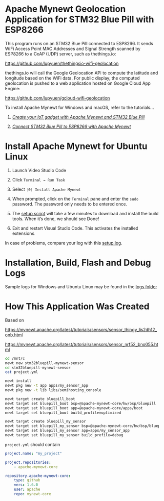 <!--
#
# Licensed to the Apache Software Foundation (ASF) under one
# or more contributor license agreements.  See the NOTICE file
# distributed with this work for additional information
# regarding copyright ownership.  The ASF licenses this file
# to you under the Apache License, Version 2.0 (the
# "License"); you may not use this file except in compliance
# with the License.  You may obtain a copy of the License at
#
# http://www.apache.org/licenses/LICENSE-2.0
#
# Unless required by applicable law or agreed to in writing,
# software distributed under the License is distributed on an
# "AS IS" BASIS, WITHOUT WARRANTIES OR CONDITIONS OF ANY
#  KIND, either express or implied.  See the License for the
# specific language governing permissions and limitations
# under the License.
#
-->

# Apache Mynewt Geolocation Application for STM32 Blue Pill with ESP8266

This program runs on an STM32 Blue Pill connected to ESP8266. It sends WiFi Access Point MAC Addresses and Signal Strength scanned by ESP8266 to a CoAP (UDP) server, such as thethings.io:

https://github.com/lupyuen/thethingsio-wifi-geolocation

thethings.io will call the Google Geolocation API to compute the latitude and longitude based on the WiFi data.  For public display, the computed geolocation is pushed to a web application hosted on Google Cloud App Engine:

https://github.com/lupyuen/gcloud-wifi-geolocation

To install Apache Mynewt for Windows and macOS, refer to the tutorials...

1.  [_Create your IoT gadget with Apache Mynewt and STM32 Blue Pill_](https://medium.com/@ly.lee/create-your-iot-gadget-with-apache-mynewt-and-stm32-blue-pill-d689b3ca725?source=friends_link&sk=d511426d5a2217ebd06789b3eef7df54)

1.  [_Connect STM32 Blue Pill to ESP8266 with Apache Mynewt_](https://medium.com/@ly.lee/connect-stm32-blue-pill-to-esp8266-with-apache-mynewt-7edceb9e3b8d?source=friends_link&sk=df729a82533d817ec6b2d9b626b6f66b)

# Install Apache Mynewt for Ubuntu Linux

1.  Launch Video Studio Code

1.  Click `Terminal → Run Task`

1.  Select `[0] Install Apache Mynewt`

1.  When prompted, click on the `Terminal` pane and enter the `sudo` password. The password only needs to be entered once.

1.  The [setup script](https://github.com/lupyuen/stm32bluepill-mynewt-sensor/blob/master/scripts/install-linux.sh) will take a few minutes to download and install the build tools.  When it’s done, we should see Done!

1.  Exit and restart Visual Studio Code. This activates the installed extensions.

In case of problems, compare your log with this [setup log](https://github.com/lupyuen/stm32bluepill-mynewt-sensor/blob/master/logs/install-linux.log).


# Installation, Build, Flash and Debug Logs

Sample logs for Windows and Ubuntu Linux may be found in the [logs folder](logs)

# How This Application Was Created

Based on 

https://mynewt.apache.org/latest/tutorials/sensors/sensor_thingy_lis2dh12_onb.html

https://mynewt.apache.org/latest/tutorials/sensors/sensor_nrf52_bno055.html

```bash
cd /mnt/c
newt new stm32bluepill-mynewt-sensor
cd stm32bluepill-mynewt-sensor
cat project.yml

newt install
newt pkg new -t app apps/my_sensor_app
newt pkg new -t lib libs/semihosting_console

newt target create bluepill_boot
newt target set bluepill_boot bsp=@apache-mynewt-core/hw/bsp/bluepill
newt target set bluepill_boot app=@apache-mynewt-core/apps/boot
newt target set bluepill_boot build_profile=optimized

newt target create bluepill_my_sensor
newt target set bluepill_my_sensor bsp=@apache-mynewt-core/hw/bsp/bluepill
newt target set bluepill_my_sensor app=apps/my_sensor_app
newt target set bluepill_my_sensor build_profile=debug
```

`project.yml` should contain

```yaml
project.name: "my_project"

project.repositories:
    - apache-mynewt-core

repository.apache-mynewt-core:
    type: github
    vers: 1.6.0
    user: apache
    repo: mynewt-core
```
